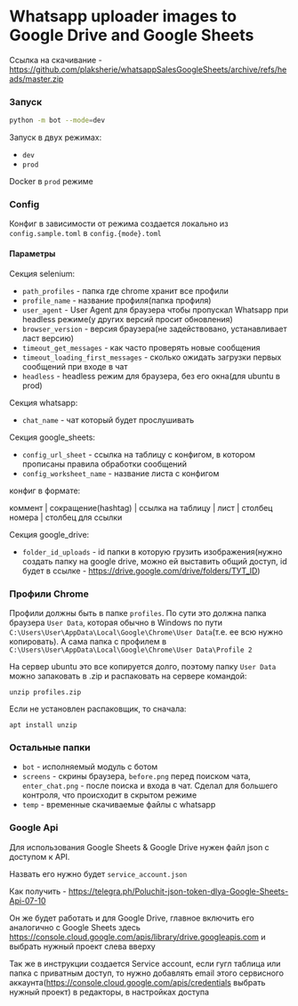 # Whatsapp uploader images to Google Drive and Google Sheets

Ссылка на скачивание - https://github.com/plaksherie/whatsappSalesGoogleSheets/archive/refs/heads/master.zip

### Запуск
```sh
python -m bot --mode=dev
```

Запуск в двух режимах:
- `dev`
- `prod`

Docker в `prod` режиме

### Config
Конфиг в зависимости от режима создается локально из `config.sample.toml` в `config.{mode}.toml`

#### Параметры
Секция selenium:

- `path_profiles` - папка где chrome хранит все профили
- `profile_name` - название профиля(папка профиля)
- `user_agent` - User Agent для браузера чтобы пропускал Whatsapp при headless режиме(у других версий просит обновления)
- `browser_version` - версия браузера(не задействовано, устанавливает ласт версию)
- `timeout_get_messages` - как часто проверять новые сообщения
- `timeout_loading_first_messages` - сколько ожидать загрузки первых сообщений при входе в чат 
- `headless` - headless режим для браузера, без его окна(для ubuntu в prod)

Секция whatsapp:

- `chat_name` - чат который будет прослушивать

Секция google_sheets:

- `config_url_sheet` - ссылка на таблицу с конфигом, в котором прописаны правила обработки сообщений
- `config_worksheet_name` - название листа с конфигом

конфиг в формате:

коммент	| сокращение(hashtag) | ссылка на таблицу | лист | столбец номера | столбец для ссылки

Секция google_drive:

- `folder_id_uploads` - id папки в которую грузить изображения(нужно создать папку на google drive, можно ей выставить общий доступ, id будет в ссылке - https://drive.google.com/drive/folders/ТУТ_ID)

### Профили Chrome

Профили должны быть в папке `profiles`. По сути это должна папка браузера `User Data`, которая обычно в Windows по пути `C:\Users\User\AppData\Local\Google\Chrome\User Data`(т.е. ее всю нужно копировать). А сама папка с профилем в `C:\Users\User\AppData\Local\Google\Chrome\User Data\Profile 2`

На сервер ubuntu это все копируется долго, поэтому папку `User Data` можно запаковать в .zip и распаковать на сервере командой:
```shell
unzip profiles.zip
```
Если не установлен распаковщик, то сначала:
```shell
apt install unzip
```

### Остальные папки
- `bot` - исполняемый модуль с ботом
- `screens` - скрины браузера, `before.png` перед поиском чата, `enter_chat.png` - после поиска и входа в чат. Сделал для большего контроля, что происходит в скрытом режиме
- `temp` - временные скачиваемые файлы с whatsapp

### Google Api

Для использования Google Sheets & Google Drive нужен файл json с доступом к API.

Назвать его нужно будет `service_account.json`

Как получить - https://telegra.ph/Poluchit-json-token-dlya-Google-Sheets-Api-07-10

Он же будет работать и для Google Drive, главное включить его аналогично с Google Sheets здесь https://console.cloud.google.com/apis/library/drive.googleapis.com и выбрать нужный проект слева вверху

Так же в инструкции создается Service account, если гугл таблица или папка с приватным доступ, то нужно добавлять email этого сервисного аккаунта(https://console.cloud.google.com/apis/credentials выбрать нужный проект) в редакторы, в настройках доступа